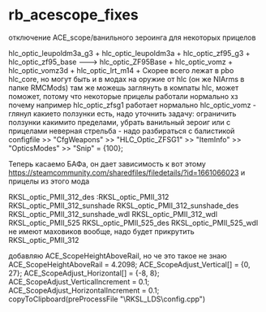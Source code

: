 # rb_acescope_fixes
отключение АСЕ_scope/ванильного зероинга для некоторых прицелов

hlc_optic_leupoldm3a_g3 +
hlc_optic_leupoldm3a +
hlc_optic_zf95_g3 +
hlc_optic_zf95_base  ---> hlc_optic_ZF95Base +
hlc_optic_vomz +
hlc_optic_vomz3d +
hlc_optic_lrt_m14 +
Скорее всего лежат в pbo hlc_core, но могут быть и в модах на оружие от hlc (он же NIArms в папке RMCMods)
там же можешь заглянуть в компаты hlc, может поможет, потому что некоторые прицелы работали нормально хз почему например hlc_optic_zfsg1 работает нормально
hlc_optic_vomz - глянул какието ползунки есть, надо уточнить задачу: ограничить ползунки какимито пределами, убрать ванильный зероиг или с прицелами неверная стрельба - надо разбираться с балистикой
configfile >> "CfgWeapons" >> "HLC_Optic_ZFSG1" >> "ItemInfo" >> "OpticsModes" >> "Snip" = {100};


Теперь касаемо БАФа, он дает зависимость к вот этому https://steamcommunity.com/sharedfiles/filedetails/?id=1661066023
и прицелы из этого мода

RKSL_optic_PMII_312_des :RKSL_optic_PMII_312
RKSL_optic_PMII_312_sunshade
RKSL_optic_PMII_312_sunshade_des
RKSL_optic_PMII_312_sunshade_wdl
RKSL_optic_PMII_312_wdl
RKSL_optic_PMII_525
RKSL_optic_PMII_525_des
RKSL_optic_PMII_525_wdl
не имеют маховиков вообще, надо будет прикрутить
RKSL_optic_PMII_312

добавляю ACE_ScopeHeightAboveRail, но че это такое не знаю
ACE_ScopeHeightAboveRail = 4.2098;
		ACE_ScopeAdjust_Vertical[] = {0, 27};
		ACE_ScopeAdjust_Horizontal[] = {-8, 8};
		ACE_ScopeAdjust_VerticalIncrement = 0.1;
		ACE_ScopeAdjust_HorizontalIncrement = 0.1;
copyToClipboard(preProcessFile "\RKSL_LDS\config.cpp")